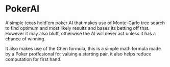 # PokerAI
A simple texas hold'em poker AI that makes use of Monte-Carlo tree search to find optimum and most likely results and bases its betting off that. However it may also bluff, otherwise the AI will never act unless it has a chance of winning.

It also makes use of the Chen formula, this is a simple math formula made by a Poker proffesional for valuing a starting pair, it also helps reduce computation for first hand.
